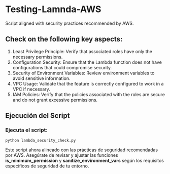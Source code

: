 # Testing-Lamnda-AWS
Script aligned with security practices recommended by AWS.

## Check on the following key aspects:

1. Least Privilege Principle: Verify that associated roles have only the necessary permissions.
2. Configuration Security: Ensure that the Lambda function does not have configurations that could compromise security.
3. Security of Environment Variables: Review environment variables to avoid sensitive information.
4. VPC Usage: Validate that the feature is correctly configured to work in a VPC if necessary.
5. IAM Policies: Verify that the policies associated with the roles are secure and do not grant excessive permissions.

## Ejecución del Script

### Ejecuta el script:
```
python lambda_security_check.py
```
Este script ahora alineado con las prácticas de seguridad recomendadas por AWS. Asegúrate de revisar y ajustar las funciones **is_minimum_permission** y **sanitize_environment_vars** según los requisitos específicos de seguridad de tu entorno.

